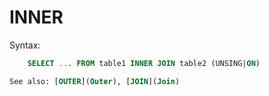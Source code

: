 # INNER

Syntax:
```sql
    SELECT ... FROM table1 INNER JOIN table2 (UNSING|ON)

See also: [OUTER](Outer), [JOIN](Join)